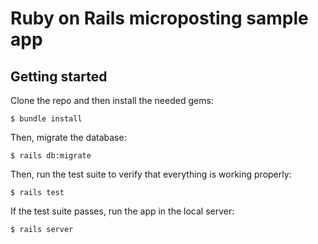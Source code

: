 # Ruby on Rails microposting sample app

## Getting started

Clone the repo and then install the needed gems:

```
$ bundle install

```

Then, migrate the database:

```
$ rails db:migrate

```

Then, run the test suite to verify that everything is working properly:

```
$ rails test

```

If the test suite passes, run the app in the local server:

```
$ rails server

```



